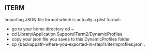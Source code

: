 ## ITERM 

  Importing JSON file format which is actually a plist format:

  - go to your home directory cd ~
  - cd Library/Application Support/iTerm2/DynamicProfiles
  - copy your json file you saves to this DynamicProfiles folder
  - cp {backuppath-where-you-exported-in-step1}/itermprofiles.json .
